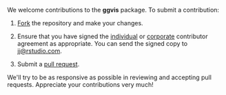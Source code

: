 
We welcome contributions to the **ggvis** package. To submit a contribution:

1. [Fork](https://github.com/rstudio/ggvis/fork) the repository and make your changes.

2. Ensure that you have signed the [individual](http://www.rstudio.com/wp-content/uploads/2014/06/RStudioIndividualContributorAgreement.pdf) or [corporate](http://www.rstudio.com/wp-content/uploads/2014/06/RStudioCorporateContributorAgreement.pdf) contributor agreement as appropriate. You can send the signed copy to jj@rstudio.com.

3. Submit a [pull request](https://help.github.com/articles/using-pull-requests).

We'll try to be as responsive as possible in reviewing and accepting pull requests. Appreciate your contributions very much!
